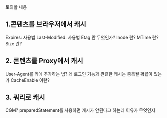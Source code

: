 
토의할 내용

## 1.콘텐츠를 브라우저에서 캐시
Expires: 사용법
Last-Modified: 사용법 
Etag 란 무엇인가?
Inode 란?
MTime 란?
Size 란?
## 2. 콘텐츠를 Proxy에서 캐시
User-Agent를 키에 추가하는 법? 
왜 로그인 기능과 관련한 캐시는 중복될 확률이 있는가
CacheEnable 이란?

## 3. 쿼리로 캐시
CGM?
preparedStatement를 사용하면 캐시가 안된다고 하는데 이유가 무엇인지
